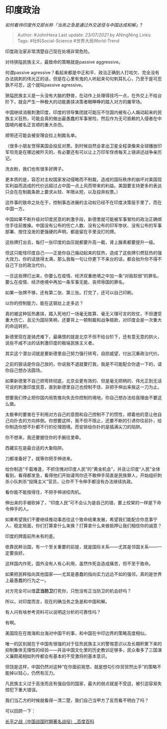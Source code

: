 # 印度政治
*如何看待印度外交部长称「当务之急是通过外交途径与中国达成和解」?*

> Author: #JohnHexa
Last update: *23/07/2021* by ANingNing
Links: 
Tags: #社科Social-Science #世界大局World-Trend 

 
印度政治家非常清楚自己现在处境非常危险。

对待狭隘民族主义，最致命的策略就是passive aggressive。

何谓passive agressive？看起来都是中正和平、政治正确到人打哈欠、完全没有办法挑刺的伟光正的话，但是在心里有鬼的人听起来句句刺耳扎心，乃至于是可忍孰不可忍，这个就叫passive agressive。

狭隘民族主义是一头没有大脑的野兽，在动作上处理得技巧一点，在外交上不给台阶下，就会产生一种极大的动能裹挟决策者眼睁睁的踏入对方的屠宰场。

中国继续消极刺激印度，印度的领导集团就可能压不住国内被有心人煽动起来的民族主义狂热，可能会真的做出最愚蠢的军事冒险，然后作为无可抵赖的入侵者在中国境内被名正言顺的重大杀伤。

顺带还可能会被安理会拉上制裁名单。

（很多小朋友觉得美国会投反对票。到时候自然会拿出卫星全程录像来全球播放印军坦克是在哪边被歼灭的，有必要还有可以让上万印军俘虏每天上镜讲述战争亲历记。

洗衣粉，我们也有很多好牌子。

更本质的是，容忍对主权国家发动侵略而不制裁，造成的国际秩序的崩坏对美国现实利益而造成的代价远超过占中国一点上风而带来的利益。美国要支持更多的表达只会在在制裁条款上要求从轻、年限从短，以及投弃权票。）

这件事的致命之处在于，控制事态进展的主动权已经不在印度决策层手里了，而在中国一方。

中国如果不断升级对印度民意的刺激手段，新德里就可能被军事冒险的政治正确绑住手往前推搡。中国没有公布的伤亡人数、没有公布的印军惨状、没有公布的军事部署、按住没发的更强硬的声明，都是留在手里没打的牌。

这些牌打出去，每打一张印度的血压就都要升高一截，肾上腺素都要提升一级。

但这只能怪印度自己——正是你自己煽动起来的狂热，造成了这些牌引燃狂热的强大效力。你的话放得太满，那么我每一句让你更下不来台的话，都会抬升你不得不自己下台的政治代价。

一旦这些牌打出来，你要么在疫情、经济双重绝境之中加一条“对敌软弱”的罪名，要么在疫情、经济绝境中再加一条军事无能、丧师辱国的罪名。

如果一张牌不够，还有第二张、第三张。打完了，还可以自己印刷。

以你的控制能力，能在这钢丝上走多远？

真的被这种狂热裹挟，踏入死地打一场毫无胜算、毫无义理可言的败仗，不但遭受重大伤亡、且沦为国际笑柄，还要背上一顿制裁和战争赔款，对印度会是一次重大的命运转折。

新德里现在是骑虎难下，最痛恨的就是北京不但不给台阶下，还有意无意的拱火，说些不咸不淡的话刺激印度的极端民族主义者。

其实这个潜台词就是要新德里自己努力强行转弯，自损威望，付出沉重政治代价。

之前的狠话是你自己放的，你说我不退就要打我，我是不可能配合你退一下的，请你自己想办法圆场。

如果新德里不自己把弯转彻底，北京会更有效的、但是毫无把柄的、伟光正到无话可说的刺激印度民意，直到新德里自己也控制不住、非把手伸出来挨这一刀为止。

想要我们停止把你国内局势推向失去你控制的境地，你自己想办法给我理由不要这么做。

太极拳的要害在于利用对方自己的意图和自己控制不了的惯性，顺着他的意让他自己向扑去的方向摔倒。你想要这样，我不但不阻止，还要不断的引诱你往前扑，给你制造你想不扑都不行的伦理困境。而安排给你扑的是插满尖刀的陷阱。

你不想来，我还要握住你的手腕往里牵。

西藏实在是最合适的大象陷阱。

刀都准备好了，就等你把手伸进来。

给你制造“千载难逢，不抓住愧对印度人民”的“黄金机会”，并且让印度“人民”全体看到，看得都发急，看得他们开始谩骂你还不敢伸手简直是民族罪人，开始组织刺杀小队刺杀“投降主义”官员，让你不下令伸手都没有办法继续执政。

看你能不能按得住，不把手伸进绞肉机。

伸出来的手被砍掉了，“印度人民”可不会认为是自己的错，要上绞架的一样是下命令伸手的人。

如果希望我们不要继续推动事态往这个致命结果发展，希望我们能配合你息事宁人、稳定局面，你们打算拿什么来换？打算拿什么来做抵押让我们相信你的诚意？

印度的牌面前所未有的差。

依靠民粹治国，有一个至关重要的前提，就是国际关系——尤其是邻国关系——一定要良好。

这样国内作死，国外没有人有心利用，虽然作死会造成痛苦，但不至于致命。

如果把民粹指向其他国家——尤其是愚蠢的指向实力远远不如的强邻，真的是世界上最愚蠢的行为之一。

对方完全可以借**正当防卫**打死你，只愁没有正当防卫的机会好吗？

所以，对印度而言，现在的确当务之急是和中国和解。

有人问有啥参考资料可以说明这分析的可靠性吗？

有啊。

美国现在在南海和台海对中国干的事，和中国在中印边界的策略高度相似。

唯一的区别就在于中国有很强的对于狂热民族主义的警惕意识以及长期积累下来的抑制集体无理性的经验——并且中国文化里的历史教训足够多，民众看多了三国演义廉颇蔺相如列传都会有基本的不受激将的基本意识。

但饶是这样，中国仍然对这种“在你面前晃悠，就是想勾引你贸贸然出手”的策略不能掉以轻心，仍然有压力。

凡民族主义过于高涨而且有强自信的国家，最大的弱点就是不受逗，被引逗容易失控犯下重大错误。

我们当乙方的时候就看得一清二楚，我们自己当甲方了反而看不明白了吗？

  


可以回顾一下：

[长平之战（中国战国时期著名战役）\_百度百科](https://link.zhihu.com/?target=https%3A//baike.baidu.com/item/%25E9%2595%25BF%25E5%25B9%25B3%25E4%25B9%258B%25E6%2588%2598/66472)

